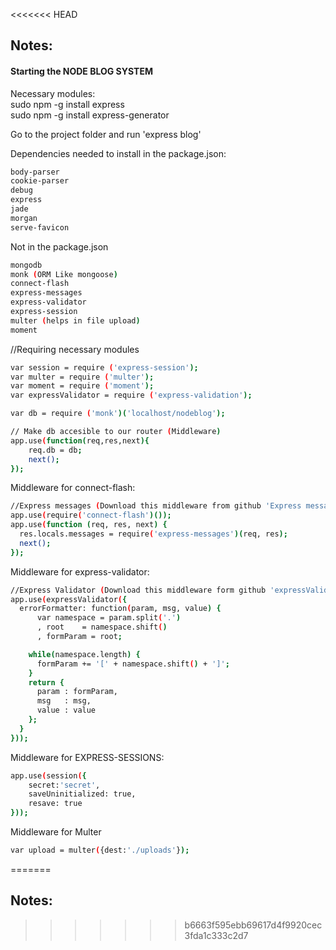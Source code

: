 <<<<<<< HEAD
## Notes:  
#### Starting the NODE BLOG SYSTEM  

Necessary modules:  
sudo npm -g install express  
sudo npm -g install express-generator  

Go to the project folder and run 'express blog'  

Dependencies needed to install in the package.json:  
```bash
body-parser  
cookie-parser  
debug  
express  
jade  
morgan  
serve-favicon  
```
Not in the package.json  
```bash
mongodb  
monk (ORM Like mongoose)  
connect-flash  
express-messages  
express-validator  
express-session  
multer (helps in file upload)  
moment  

```

//Requiring necessary modules
```bash
var session = require ('express-session');
var multer = require ('multer');
var moment = require ('moment');
var expressValidator = require ('express-validation');

var db = require ('monk')('localhost/nodeblog');

// Make db accesible to our router (Middleware)
app.use(function(req,res,next){
	req.db = db;
	next();
});
```

Middleware for connect-flash:  
```bash
//Express messages (Download this middleware from github 'Express messages')
app.use(require('connect-flash')());
app.use(function (req, res, next) {
  res.locals.messages = require('express-messages')(req, res);
  next();
});
```
Middleware for express-validator:  
```bash
//Express Validator (Download this middleware form github 'expressValidator middleware')
app.use(expressValidator({
  errorFormatter: function(param, msg, value) {
      var namespace = param.split('.')
      , root    = namespace.shift()
      , formParam = root;

    while(namespace.length) {
      formParam += '[' + namespace.shift() + ']';
    }
    return {
      param : formParam,
      msg   : msg,
      value : value
    };
  }
}));
```
Middleware for EXPRESS-SESSIONS:
```bash
app.use(session({  
	secret:'secret',  
	saveUninitialized: true,  
	resave: true  
}));
```
Middleware for Multer
```bash
var upload = multer({dest:'./uploads'});  
```
=======
## Notes:
>>>>>>> b6663f595ebb69617d4f9920cec3fda1c333c2d7

